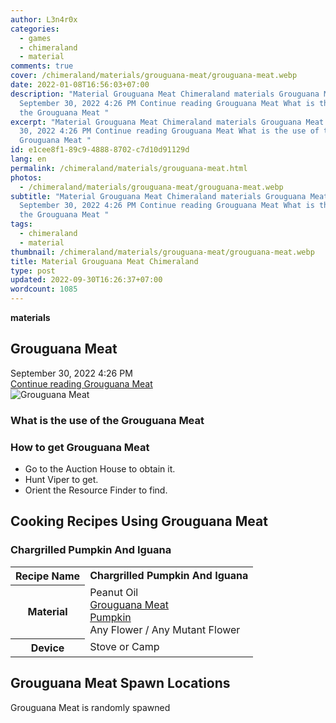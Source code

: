 ```yaml
---
author: L3n4r0x
categories:
  - games
  - chimeraland
  - material
comments: true
cover: /chimeraland/materials/grouguana-meat/grouguana-meat.webp
date: 2022-01-08T16:56:03+07:00
description: "Material Grouguana Meat Chimeraland materials Grouguana Meat
  September 30, 2022 4:26 PM Continue reading Grouguana Meat What is the use of
  the Grouguana Meat "
excerpt: "Material Grouguana Meat Chimeraland materials Grouguana Meat September
  30, 2022 4:26 PM Continue reading Grouguana Meat What is the use of the
  Grouguana Meat "
id: e1cee8f1-89c9-4888-8702-c7d10d91129d
lang: en
permalink: /chimeraland/materials/grouguana-meat.html
photos:
  - /chimeraland/materials/grouguana-meat/grouguana-meat.webp
subtitle: "Material Grouguana Meat Chimeraland materials Grouguana Meat
  September 30, 2022 4:26 PM Continue reading Grouguana Meat What is the use of
  the Grouguana Meat "
tags:
  - chimeraland
  - material
thumbnail: /chimeraland/materials/grouguana-meat/grouguana-meat.webp
title: Material Grouguana Meat Chimeraland
type: post
updated: 2022-09-30T16:26:37+07:00
wordcount: 1085
---
```


<link
  rel="stylesheet"
  href="https://rawcdn.githack.com/dimaslanjaka/Web-Manajemen/870a349/css/bootstrap-5-3-0-alpha3-wrapper.css"
/>
<section id="bootstrap-wrapper">
  <div data-bs-theme="dark">
    <div
      class="row g-0 border rounded overflow-hidden flex-md-row mb-4 shadow-sm position-relative bg-dark text-light"
    >
      <div class="col p-4 d-flex flex-column position-static">
        <strong class="d-inline-block mb-2 text-success">materials</strong>
        <h2 class="mb-0">Grouguana Meat</h2>
        <div class="mb-1 text-muted">September 30, 2022 4:26 PM</div>
        <a
          href="/chimeraland/materials/grouguana-meat.html"
          class="stretched-link d-none text-primary"
          >Continue reading Grouguana Meat</a
        >
      </div>
      <div class="col-auto d-none d-md-block d-lg-block">
        <img
          src="https://www.webmanajemen.com/chimeraland/materials/grouguana-meat/grouguana-meat.webp"
          alt="Grouguana Meat"
        />
      </div>
    </div>
    <div class="row">
      <div class="col-lg-6 col-12 mb-2">
        <div class="card">
          <div class="card-body">
            <h3 class="card-title">What is the use of the Grouguana Meat</h3>
            <div class="card-text"><ul></ul></div>
          </div>
        </div>
      </div>
      <div class="col-lg-6 col-12 mb-2">
        <div class="card">
          <div class="card-body">
            <h3 class="card-title">How to get Grouguana Meat</h3>
            <div class="card-text">
              <ul>
                <li>Go to the Auction House to obtain it.</li>
                <li>Hunt Viper to get.</li>
                <li>Orient the Resource Finder to find.</li>
              </ul>
            </div>
          </div>
        </div>
      </div>
      <div class="col-12 mb-2">
        <h2 id="cookable">Cooking Recipes Using Grouguana Meat</h2>
        <div id="recipe-chargrilled-pumpkin-and-iguana">
          <h3 id="item-chargrilled-pumpkin-and-iguana">
            Chargrilled Pumpkin And Iguana
          </h3>
          <div class="mb-2">
            <table class="table">
              <tr>
                <th>Recipe Name</th>
                <td><b>Chargrilled Pumpkin And Iguana</b></td>
              </tr>
              <tr>
                <th>Material</th>
                <td>
                  Peanut Oil<br /><a
                    class="text-decoration-none text-primary"
                    href="/chimeraland/materials/grouguana-meat.html"
                    >Grouguana Meat</a
                  ><br /><a
                    class="text-decoration-none text-primary"
                    href="/chimeraland/materials/pumpkin.html"
                    >Pumpkin</a
                  ><br />Any Flower<span> / </span>Any Mutant Flower
                </td>
              </tr>
              <tr>
                <th>Device</th>
                <td>Stove or Camp</td>
              </tr>
            </table>
          </div>
        </div>
      </div>
      <div class="col-12 mb-2">
        <h2>Grouguana Meat Spawn Locations</h2>
        <p>Grouguana Meat is randomly spawned</p>
      </div>
    </div>
  </div>
</section>